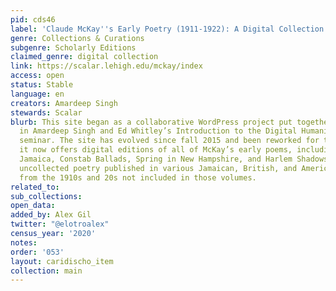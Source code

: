 ```yaml
---
pid: cds46
label: 'Claude McKay''s Early Poetry (1911-1922): A Digital Collection'
genre: Collections & Curations
subgenre: Scholarly Editions
claimed_genre: digital collection
link: https://scalar.lehigh.edu/mckay/index
access: open
status: Stable
language: en
creators: Amardeep Singh
stewards: Scalar
blurb: This site began as a collaborative WordPress project put together by students
  in Amardeep Singh and Ed Whitley’s Introduction to the Digital Humanities graduate
  seminar. The site has evolved since fall 2015 and been reworked for the Scalar platform;
  it now offers digital editions of all of McKay’s early poems, including Songs of
  Jamaica, Constab Ballads, Spring in New Hampshire, and Harlem Shadows, as well as
  uncollected poetry published in various Jamaican, British, and American magazines
  from the 1910s and 20s not included in those volumes.
related_to:
sub_collections:
open_data:
added_by: Alex Gil
twitter: "@elotroalex"
census_year: '2020'
notes:
order: '053'
layout: caridischo_item
collection: main
---
```

